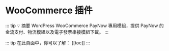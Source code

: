 # WooCommerce 插件

::: tip 💡 摘要
WordPress WooCommerce PayNow 專用模組，提供 PayNow 的金流支付、物流模組以及電子發票串接模組下載。
:::

::: tip 在此頁面中，你可以了解：
[[toc]]
:::

